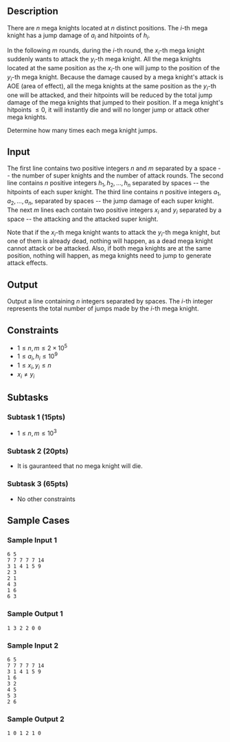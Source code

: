 ## Description

There are $n$ mega knights located at $n$ distinct positions. The $i$-th mega knight has a jump damage of $a_i$ and hitpoints of $h_i$.

In the following $m$ rounds, during the $i$-th round, the $x_i$-th mega knight suddenly wants to attack the $y_i$-th mega knight. All the mega knights located at the same position as the $x_i$-th one will jump to the position of the $y_i$-th mega knight. Because the damage caused by a mega knight's attack is AOE (area of effect), all the mega knights at the same position as the $y_i$-th one will be attacked, and their hitpoints will be reduced by the total jump damage of the mega knights that jumped to their position. If a mega knight's hitpoints $\leq 0$, it will instantly die and will no longer jump or attack other mega knights.

Determine how many times each mega knight jumps.

## Input

The first line contains two positive integers $n$ and $m$ separated by a space -- the number of super knights and the number of attack rounds.
The second line contains $n$ positive integers $h_1, h_2, \dots, h_n$ separated by spaces -- the hitpoints of each super knight.
The third line contains $n$ positive integers $a_1, a_2, \dots, a_n$, separated by spaces -- the jump damage of each super knight.
The next $m$ lines each contain two positive integers $x_i$ and $y_i$ separated by a space -- the attacking and the attacked super knight.

Note that if the $x_i$-th mega knight wants to attack the $y_i$-th mega knight, but one of them is already dead, nothing will happen, as a dead mega knight cannot attack or be attacked. Also, if both mega knights are at the same position, nothing will happen, as mega knights need to jump to generate attack effects.

## Output

Output a line containing $n$ integers separated by spaces. The $i$-th integer represents the total number of jumps made by the $i$-th mega knight.

## Constraints

* $1\leq n, m\leq2\times10^5$
* $1\leq a_i, h_i\leq10^9$
* $1\leq x_i, y_i\leq n$
* $x_i\neq y_i$

## Subtasks

### Subtask 1 (15pts)

* $1\leq n, m\leq10^3$

### Subtask 2 (20pts)

* It is gauranteed that no mega knight will die.

### Subtask 3 (65pts)

* No other constraints

## Sample Cases

### Sample Input 1

```
6 5
7 7 7 7 7 14
3 1 4 1 5 9
2 3
2 1
4 3
1 6
6 3
```

### Sample Output 1

```
1 3 2 2 0 0
```

### Sample Input 2

```
6 5
7 7 7 7 7 14
3 1 4 1 5 9
1 6
3 2
4 5
5 3
2 6
```

### Sample Output 2

```
1 0 1 2 1 0
```

